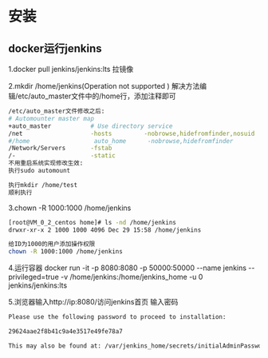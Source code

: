 # 安装

## docker运行jenkins

1.docker pull jenkins/jenkins:lts 拉镜像

2.mkdir /home/jenkins(Operation not supported )
解决方法编辑/etc/auto_master文件中的/home行，添加注释即可

```.bash
/etc/auto_master文件修改之后:
# Automounter master map
+auto_master           # Use directory service
/net                   -hosts         -nobrowse,hidefromfinder,nosuid
#/home                  auto_home      -nobrowse,hidefromfinder
/Network/Servers       -fstab
/-                     -static
不用重启系统实现修改生效:
执行sudo automount

执行mkdir /home/test
顺利执行
```

3.chown -R 1000:1000 /home/jenkins

```.bash
[root@VM_0_2_centos home]# ls -nd /home/jenkins
drwxr-xr-x 2 1000 1000 4096 Dec 29 15:58 /home/jenkins

给ID为1000的用户添加操作权限
chown -R 1000:1000 /home/jenkins
```

4.运行容器
docker run -it -p 8080:8080 -p 50000:50000 --name jenkins --privileged=true -v /home/jenkins:/home/jenkins_home -u 0 jenkins/jenkins:lts

5.浏览器输入http://ip:8080/访问jenkins首页 输入密码

```.bash
Please use the following password to proceed to installation:

29624aae2f8b41c9a4e3517e49fe78a7

This may also be found at: /var/jenkins_home/secrets/initialAdminPassword

```

